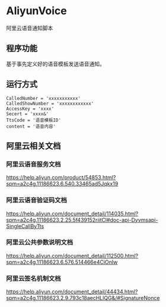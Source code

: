 # AliyunVoice
  阿里云语音通知脚本

## 程序功能
  基于事先定义好的语音模板发送语音通知。
  
## 运行方式
    CalledNumber = 'xxxxxxxxxxx'
    CalledShowNumber = 'xxxxxxxxxxxx' 
    AccessKey = 'xxxx'
    Secert = 'xxxx&'
    TtsCode = '语音模板ID'
    content = '语音内容'
    
## 阿里云相关文档  
### 阿里云语音服务文档
  https://help.aliyun.com/product/54853.html?spm=a2c4g.11186623.6.540.33465ad5Jqkx19
  
### 阿里云语音验证码文档
  https://help.aliyun.com/document_detail/114035.html?spm=a2c4g.11186623.2.25.5f439152riitCl#doc-api-Dyvmsapi-SingleCallByTts
  
### 阿里云公共参数说明文档
  https://help.aliyun.com/document_detail/112500.html?spm=a2c4g.11186623.6.576.514466e4CiOnIw

### 阿里云签名机制文档
  https://help.aliyun.com/document_detail/44434.html?spm=a2c4g.11186623.2.9.793c18aecHLlQG&/#SignatureNonce

